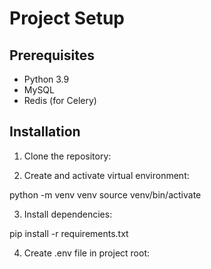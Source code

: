 # Project Setup

## Prerequisites
- Python 3.9
- MySQL
- Redis (for Celery)

## Installation
1. Clone the repository:

2. Create and activate virtual environment:

python -m venv venv
source venv/bin/activate

3. Install dependencies:

pip install -r requirements.txt

4. Create .env file in project root:
